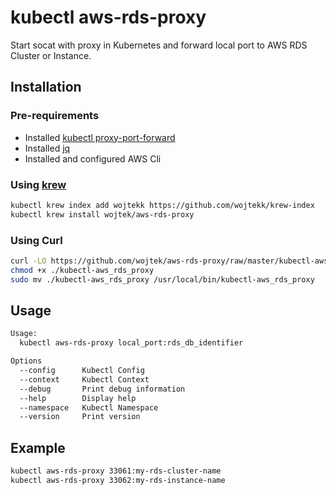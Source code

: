 # kubectl aws-rds-proxy

Start socat with proxy in Kubernetes and forward local port to AWS RDS Cluster or Instance.

## Installation

### Pre-requirements

* Installed [kubectl proxy-port-forward](https://github.com/kvaps/kubectl-proxy-port-forward)
* Installed [jq](https://jqlang.github.io/jq/)
* Installed and configured AWS Cli

### Using [krew](https://krew.sigs.k8s.io/)

```bash
kubectl krew index add wojtekk https://github.com/wojtekk/krew-index
kubectl krew install wojtek/aws-rds-proxy
```

### Using Curl

```bash
curl -LO https://github.com/wojtek/aws-rds-proxy/raw/master/kubectl-aws_rds_proxy
chmod +x ./kubectl-aws_rds_proxy
sudo mv ./kubectl-aws_rds_proxy /usr/local/bin/kubectl-aws_rds_proxy
```

## Usage

```bash
Usage:
  kubectl aws-rds-proxy local_port:rds_db_identifier

Options
  --config      Kubectl Config
  --context     Kubectl Context
  --debug       Print debug information
  --help        Display help
  --namespace   Kubectl Namespace
  --version     Print version
```

## Example

```bash
kubectl aws-rds-proxy 33061:my-rds-cluster-name
kubectl aws-rds-proxy 33062:my-rds-instance-name
```
